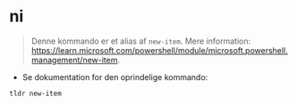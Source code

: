 # ni

> Denne kommando er et alias af `new-item`.
> Mere information: <https://learn.microsoft.com/powershell/module/microsoft.powershell.management/new-item>.

- Se dokumentation for den oprindelige kommando:

`tldr new-item`
